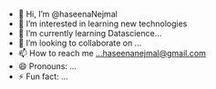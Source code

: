 - 👋 Hi, I’m @haseenaNejmal
- 👀 I’m interested in learning new technologies
- 🌱 I’m currently learning Datascience...
- 💞️ I’m looking to collaborate on ...
- 📫 How to reach me ...haseenanejmal@gmail.com
- 😄 Pronouns: ...
- ⚡ Fun fact: ...

<!---
haseenaNejmal/haseenaNejmal is a ✨ special ✨ repository because its `README.md` (this file) appears on your GitHub profile.
You can click the Preview link to take a look at your changes.
--->
